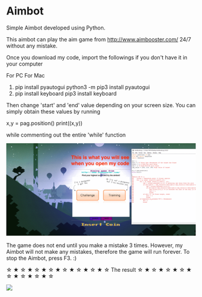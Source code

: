 # Aimbot

Simple Aimbot developed using Python.

This aimbot can play the aim game from http://www.aimbooster.com/ 24/7 without any mistake.

Once you download my code, import the followings if you don't have it in your computer

For PC                                For Mac
1. pip install pyautogui              python3 -m pip3 install pyautogui
2. pip install keyboard               pip3 install keyboard

Then change 'start' and 'end' value depending on your screen size.
You can simply obtain these values by running

x,y = pag.position()
print((x,y))

while commenting out the entire 'while' function

![](Tutorial.gif)


The game does not end until you make a mistake 3 times. However, my Aimbot will not make any mistakes, therefore the game will run forever.
To stop the Aimbot, press F3. :)

☆ ★ ☆ ★ ☆ ★ ☆ ★ ☆ ★ ☆ ★ ☆ ★ ☆ The result ☆ ★ ☆ ★ ☆ ★ ☆ ★ ☆ ★ ☆ ★ ☆ ★ ☆ 

![](aimbot.gif)
